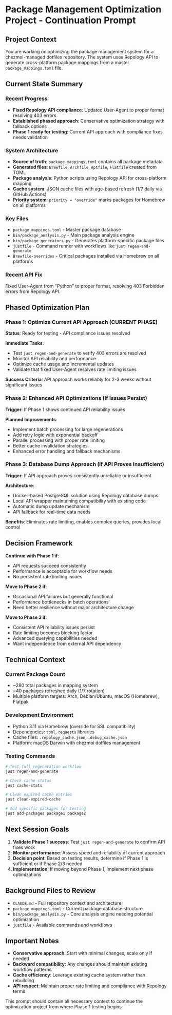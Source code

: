 # Package Management Optimization Project - Continuation Prompt

## Project Context

You are working on optimizing the package management system for a chezmoi-managed dotfiles repository. The system uses Repology API to generate cross-platform package mappings from a master `package_mappings.toml` file.

## Current State Summary

### Recent Progress
- **Fixed Repology API compliance**: Updated User-Agent to proper format resolving 403 errors
- **Established phased approach**: Conservative optimization strategy with fallback options
- **Phase 1 ready for testing**: Current API approach with compliance fixes needs validation

### System Architecture
- **Source of truth**: `package_mappings.toml` contains all package metadata
- **Generated files**: `Brewfile`, `Archfile`, `Aptfile`, `Flatfile` created from TOML
- **Package analysis**: Python scripts using Repology API for cross-platform mapping
- **Cache system**: JSON cache files with age-based refresh (1/7 daily via GitHub Actions)
- **Priority system**: `priority = "override"` marks packages for Homebrew on all platforms

### Key Files
- `package_mappings.toml` - Master package database
- `bin/package_analysis.py` - Main package analysis engine
- `bin/package_generators.py` - Generates platform-specific package files
- `justfile` - Command runner with workflows like `just regen-and-generate`
- `Brewfile-overrides` - Critical packages installed via Homebrew on all platforms

### Recent API Fix
Fixed User-Agent from "Python" to proper format, resolving 403 Forbidden errors from Repology API.

## Phased Optimization Plan

### Phase 1: Optimize Current API Approach (CURRENT PHASE)
**Status**: Ready for testing - API compliance issues resolved

**Immediate Tasks**:
- Test `just regen-and-generate` to verify 403 errors are resolved
- Monitor API reliability and performance
- Optimize cache usage and incremental updates
- Validate that fixed User-Agent resolves rate limiting issues

**Success Criteria**: API approach works reliably for 2-3 weeks without significant issues

### Phase 2: Enhanced API Optimizations (If Issues Persist)
**Trigger**: If Phase 1 shows continued API reliability issues

**Planned Improvements**:
- Implement batch processing for large regenerations
- Add retry logic with exponential backoff
- Parallel processing with proper rate limiting
- Better cache invalidation strategies
- Enhanced error handling and fallback mechanisms

### Phase 3: Database Dump Approach (If API Proves Insufficient)
**Trigger**: If API approach proves consistently unreliable or insufficient

**Architecture**:
- Docker-based PostgreSQL solution using Repology database dumps
- Local API wrapper maintaining compatibility with existing code
- Automatic dump update mechanism
- API fallback for real-time data needs

**Benefits**: Eliminates rate limiting, enables complex queries, provides local control

## Decision Framework

**Continue with Phase 1 if**:
- API requests succeed consistently
- Performance is acceptable for workflow needs
- No persistent rate limiting issues

**Move to Phase 2 if**:
- Occasional API failures but generally functional
- Performance bottlenecks in batch operations
- Need better resilience without major architecture change

**Move to Phase 3 if**:
- Consistent API reliability issues persist
- Rate limiting becomes blocking factor
- Advanced querying capabilities needed
- Want independence from external API dependency

## Technical Context

### Current Package Count
- ~280 total packages in mapping system
- ~40 packages refreshed daily (1/7 rotation)
- Multiple platform targets: Arch, Debian/Ubuntu, macOS (Homebrew), Flatpak

### Development Environment
- Python 3.11 via Homebrew (override for SSL compatibility)
- Dependencies: `toml`, `requests` libraries
- Cache files: `.repology_cache.json`, `.debug_cache.json`
- Platform: macOS Darwin with chezmoi dotfiles management

### Testing Commands
```bash
# Test full regeneration workflow
just regen-and-generate

# Check cache status
just cache-stats

# Clean expired cache entries
just clean-expired-cache

# Add specific packages for testing
just add-packages package1 package2
```

## Next Session Goals

1. **Validate Phase 1 success**: Test `just regen-and-generate` to confirm API fixes work
2. **Monitor performance**: Assess speed and reliability of current approach
3. **Decision point**: Based on testing results, determine if Phase 1 is sufficient or if Phase 2/3 needed
4. **Implementation**: If moving beyond Phase 1, implement next phase optimizations

## Background Files to Review

- `CLAUDE.md` - Full repository context and architecture
- `package_mappings.toml` - Current package database structure
- `bin/package_analysis.py` - Core analysis engine needing potential optimization
- `justfile` - Available commands and workflows

## Important Notes

- **Conservative approach**: Start with minimal changes, scale only if needed
- **Backward compatibility**: Any changes should maintain existing workflow patterns
- **Cache efficiency**: Leverage existing cache system rather than rebuilding
- **API respect**: Maintain proper rate limiting and compliance with Repology terms

This prompt should contain all necessary context to continue the optimization project from where Phase 1 testing begins.